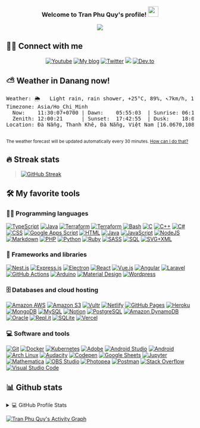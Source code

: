 <h3 align="center">
  Welcome to Tran Phu Quy's profile!
  <img src="https://media.giphy.com/media/hvRJCLFzcasrR4ia7z/giphy.gif" width="28">
</h3>

<p align="center">
  <a href="https://github.com/tranphuquy19"><img src="https://readme-typing-svg.herokuapp.com/?lines=Full-stack+developer;DevOps+Engineer;%2B3+years+coding+experience;A+blogger&center=true&width=380&height=45"></a>
</p>

## 🙋‍♂️ Connect with me

<!-- Badges template - https://github.com/badges/shields -->
<p align="center">
  <a href="https://www.youtube.com/channel/UCglVvyTl9MjiDzNMl_9oqsw"><img alt="Youtube" title="Youtube" src="https://img.shields.io/badge/-YouTube-red?style=for-the-badge&logo=youtube&logoColor=white"/></a>
  <a href="https://doracoder.tk"><img alt="My blog" title="Blog" src="https://img.shields.io/badge/My website-FF5722.svg?style=for-the-badge&logo=blogger&logoColor=white"/></a>
  <a href="https://twitter.com/tranphuquy19"><img alt="Twitter" title="Twitter" src="https://img.shields.io/badge/-Twitter-1DA1F2?style=for-the-badge&logo=twitter&logoColor=white"/></a>
  <a href="https://discord.gg/" alt="Dev Pro Tips Discussion & Support Server">
    <img src="https://img.shields.io/badge/-Discord-7289DA?style=for-the-badge&logoColor=white&logo=discord"/></a>
  <a href="https://dev.to/"><img alt="Dev.to" title="Tran Phu Quy Dev.to" src="https://img.shields.io/badge/DEV.TO-3835D3.svg?&style=for-the-badge&logo=dev.to&logoColor=white"></a>
</p>

## ⛅️ Weather in Danang now!

<pre>Weather: 🌦   Light rain, rain shower, +25°C, 89%, ↖7km/h, 1013hPa
Timezone: Asia/Ho_Chi_Minh
  Now:    11:30:07+0700 | Dawn:    05:55:03  | Sunrise: 06:18:01
  Zenith: 12:00:21      | Sunset:  17:42:55  | Dusk:    18:05:53
Location: Đà Nẵng, Thanh Khê, Đà Nẵng, Việt Nam [16.0670,108.2119]

</pre>

<small>The weather forecast will be updated automatically every 30 minutes. <a href="https://github.com/tranphuquy19/readme-updater">How can I do that?</a></small>

## 🔥 Streak stats

<!-- GitHub Readme Streak Stats - https://github.com/DenverCoder1/github-readme-streak-stats -->
> [![GitHub Streak](https://github-readme-streak-stats.herokuapp.com?user=tranphuquy19&theme=radical&hide_border=true)](https://github.com/tranphuquy19)


## 🛠️ My favorite tools

### 👨‍💻 Programming languages

<p>
    <a href="https://github.com/search?q=user%3Atranphuquy19+is%3Arepo+language%3AtypeScript"><img alt="TypeScript" src="https://img.shields.io/badge/TypeScript%20-%23007ACC.svg?logo=typescript&logoColor=white"></a>
    <a href="https://github.com/search?q=user%3Atranphuquy19+is%3Arepo+language%3Ajava"><img alt="Java" src="https://img.shields.io/badge/Java%20-%23007396.svg?logo=java&logoColor=white"></a>
    <a href="https://github.com/search?q=user%3Atranphuquy19+is%3Arepo+language%3AHCL"><img alt="Terraform" src="https://img.shields.io/badge/Terraform%20-%23623CE4.svg?logo=terraform&logoColor=white"></a>
    <a href="https://github.com/search?q=user%3Atranphuquy19+is%3Arepo+language%3Agolang"><img alt="Terraform" src="https://img.shields.io/badge/Go%20-%2300ADD8.svg?logo=go&logoColor=white"></a>
    <a href="https://github.com/search?q=user%3Atranphuquy19+is%3Arepo+language%3Abash"><img alt="Bash" src="https://img.shields.io/badge/Bash%20-%23121011.svg?logo=gnu-bash&logoColor=white"></a>
    <a href="https://github.com/search?q=user%3Atranphuquy19+is%3Arepo+language%3Ac"><img alt="C" src="https://img.shields.io/badge/C%20-%232370ED.svg?logo=c&logoColor=white"></a>
    <a href="https://github.com/search?q=user%3Atranphuquy19+is%3Arepo+language%3Acpp"><img alt="C++" src="https://img.shields.io/badge/C++%20-%2300599C.svg?logo=c%2B%2B&logoColor=white"></a>
    <a href="https://github.com/search?q=user%3Atranphuquy19+is%3Arepo+language%3Acsharp"><img alt="C#" src="https://img.shields.io/badge/C%23%20-%23239120.svg?logo=c-sharp&logoColor=white"></a>
    <a href="https://github.com/search?q=user%3Atranphuquy19+is%3Arepo+language%3Acss"><img alt="CSS" src="https://img.shields.io/badge/CSS%20-%231572B6.svg?logo=css3&logoColor=white"></a>
    <a href="https://github.com/search?q=user%3Atranphuquy19+is%3Arepo+language%3Ags"><img alt="Google Apps Script" src="https://img.shields.io/badge/Google%20Apps%20Script%20-%2302569B.svg?logo=google-cloud&logoColor=white"></a>
    <a href="https://github.com/search?q=user%3Atranphuquy19+is%3Arepo+language%3Ahtml"><img alt="HTML" src="https://img.shields.io/badge/HTML%20-%23E34F26.svg?logo=html5&logoColor=white"></a>
    <a href="https://github.com/search?q=user%3Atranphuquy19+is%3Arepo+language%3Ajava"><img alt="Java" src="https://img.shields.io/badge/Java-%23007396.svg?logo=java&logoColor=white"></a>
    <a href="https://github.com/search?q=user%3Atranphuquy19+is%3Arepo+language%3Ajavascript"><img alt="JavaScript" src="https://img.shields.io/badge/JavaScript%20-%23F7DF1E.svg?logo=javascript&logoColor=black"></a>
    <a href="https://github.com/search?q=user%3Atranphuquy19+is%3Arepo+language%3Ajavascript"><img alt="NodeJS" src="https://img.shields.io/badge/Node.js%20-%2343853D.svg?logo=node.js&logoColor=white"></a>
    <a href="https://github.com/search?q=user%3Atranphuquy19+is%3Arepo+language%3Amarkdown"><img alt="Markdown" src="https://img.shields.io/badge/Markdown-%23000000.svg?logo=markdown&logoColor=white"></a>
    <a href="https://github.com/search?q=user%3Atranphuquy19+is%3Arepo+language%3Aphp"><img alt="PHP" src="https://img.shields.io/badge/PHP-%23777BB4.svg?logo=php&logoColor=white"></a>
    <a href="https://github.com/search?q=user%3Atranphuquy19+is%3Arepo+language%3Apython"><img alt="Python" src="https://img.shields.io/badge/Python%20-%2314354C.svg?logo=python&logoColor=white"></a>
    <a href="https://github.com/search?q=user%3Atranphuquy19+is%3Arepo+language%3Aruby"><img alt="Ruby" src="https://img.shields.io/badge/Ruby-CC342D.svg?logo=ruby&logoColor=white"></a>
    <a href="https://github.com/search?q=user%3ADenverCoder1+is%3Arepo+language%3Asass"><img alt="SASS" src="https://img.shields.io/badge/Sass%20-hotpink.svg?logo=SASS&logoColor=white"></a>
    <a href="https://github.com/search?q=user%3Atranphuquy19+is%3Arepo+language%3Asql"><img alt="SQL" src="https://img.shields.io/badge/SQL%20-%23025E8C.svg?logo=amazon-dynamodb&logoColor=white"></a>
    <a href="https://github.com/search?q=user%3Atranphuquy19+is%3Arepo+language%3Asvg"><img alt="SVG+XML" src="https://img.shields.io/badge/SVG%2BXML%20-%23e0982c.svg?logo=svg&logoColor=white"></a>

</p>


### 🧰 Frameworks and libraries

<p>
    <a href="#"><img alt="Nest.js" src="https://img.shields.io/badge/Nest.js%20-%23E0234E.svg?logo=nestjs&logoColor=white"></a>
    <a href="#"><img alt="Express.js" src="https://img.shields.io/badge/Express.js%20-%23404d59.svg?logo=express&logoColor=white"></a>
    <a href="#"><img alt="Electron" src="https://img.shields.io/badge/Electron%20-%2320232e.svg?logo=electron&logoColor=white"></a>
    <a href="#"><img alt="React" src="https://img.shields.io/badge/React%20-%2320232a.svg?logo=react&logoColor=%2361DAFB"></a>
    <a href="#"><img alt="Vue.js" src="https://img.shields.io/badge/Vue.js%20-%234FC08D.svg?logo=vue&logoColor=white"></a>
    <a href="#"><img alt="Angular" src="https://img.shields.io/badge/Angular%20-%23DD0031.svg?logo=angular&logoColor=white"></a>
    <a href="#"><img alt="Laravel" src="https://img.shields.io/badge/Laravel%20-%23FF2D20.svg?logo=laravel&logoColor=white"></a>
    <a href="#"><img alt="GitHub Actions" src="https://img.shields.io/badge/GitHub%20Actions%20-%232671E5.svg?logo=github%20actions&logoColor=white"></a>
    <a href="#"><img alt="Arduino" src="https://img.shields.io/badge/-Arduino-00979D?logo=Arduino&logoColor=white"></a>
    <a href="#"><img alt="Material Design" src="https://img.shields.io/badge/Material%20Design%20-%230081CB.svg?logo=material-design&logoColor=white"></a>
    <a href="#"><img alt="Wordpress" src="https://img.shields.io/badge/Wordpress-21759B?logo=wordpress&logoColor=white"></a>
</p>

### 🗄️ Databases and cloud hosting

<p>
    <a href="#"><img alt="Amazon AWS" src="https://img.shields.io/badge/Amazon%20AWS-%23232F3E.svg?logo=amazon%20aws&logoColor=white"></a>
    <a href="#"><img alt="Amazon S3" src="https://img.shields.io/badge/Amazon%20S3-%23569A31.svg?logo=amazon%20s3&logoColor=white"></a>
    <a href="#"><img alt="Vultr" src="https://img.shields.io/badge/Vultr-%23007BFC.svg?logo=vultr&logoColor=white"></a>
    <a href="#"><img alt="Netlify" src="https://img.shields.io/badge/Netlify-%2300C7B7.svg?logo=netlify&logoColor=white"></a>
    <a href="#"><img alt="GitHub Pages" src="https://img.shields.io/badge/GitHub%20Pages-%23327FC7.svg?logo=github&logoColor=white"></a>
    <a href="#"><img alt="Heroku" src="https://img.shields.io/badge/Heroku%20-%23430098.svg?logo=heroku&logoColor=white"></a>
    <a href="#"><img alt="MongoDB" src ="https://img.shields.io/badge/MongoDB-%234ea94b.svg?logo=mongodb&logoColor=white"></a>
    <a href="#"><img alt="MySQL" src="https://img.shields.io/badge/MySQL-%2300f.svg?logo=mysql&logoColor=white"></a>
    <a href="#"><img alt="Notion" src="https://img.shields.io/badge/Notion%20-%23010101.svg?logo=notion&logoColor=white"></a>
    <a href="#"><img alt="PostgreSQL" src ="https://img.shields.io/badge/PostgreSQL-%23316192.svg?logo=postgresql&logoColor=white"></a>
    <a href="#"><img alt="Amazon DynamoDB" src ="https://img.shields.io/badge/Amazon%20DynamoDB-%23316192.svg?logo=amazon%20dynamodb&logoColor=white"></a>
    <a href="#"><img alt="Oracle" src ="https://img.shields.io/badge/Oracle%20-%23F00000.svg?logo=oracle&logoColor=white"></a>
    <a href="#"><img alt="Repl.it" src="https://img.shields.io/badge/Repl.it%20-%230D101E.svg?logo=Repl.it&logoColor=white"></a>
    <a href="#"><img alt="SQLite" src ="https://img.shields.io/badge/SQLite-%2307405e.svg?logo=sqlite&logoColor=white"></a>
    <a href="#"><img alt="Vercel" src="https://img.shields.io/badge/Vercel%20-%23000000.svg?logo=vercel&logoColor=white"></a>
</p>

### 💻 Software and tools

<p>
    <a href="#"><img alt="Git" src="https://img.shields.io/badge/Git%20-%23F05033.svg?logo=git&logoColor=white"></a>
    <a href="#"><img alt="Docker" src="https://img.shields.io/badge/Docker%20-%232496ED.svg?logo=docker&logoColor=white"></a>
    <a href="#"><img alt="Kubernetes" src="https://img.shields.io/badge/Kubernetes%20-%23326CE5.svg?logo=kubernetes&logoColor=white"></a>
    <a href="#"><img alt="Adobe" src="https://img.shields.io/badge/Adobe%20-%23FF0000.svg?logo=adobe&logoColor=white"></a>
    <a href="#"><img alt="Android Studio" src="https://img.shields.io/badge/Android%20Studio-008678.svg?logo=android-studio&logoColor=white"></a>
    <a href="#"><img alt="Android" src="https://img.shields.io/badge/Android-3DDC84?logo=android&logoColor=white"></a>
    <a href="#"><img alt="Arch Linux" src="https://img.shields.io/badge/Arch%20Linux-1793D1.svg?logo=arch-linux&logoColor=white"></a>
    <a href="#"><img alt="Audacity" src="https://img.shields.io/badge/-Audacity-0000CC?logo=audacity&logoColor=white"></a>
    <a href="#"><img alt="Codepen" src="https://img.shields.io/badge/Codepen-000000.svg?logo=codepen&logoColor=white"></a>
    <a href="#"><img alt="Google Sheets" src="https://img.shields.io/badge/Google%20Sheets%20-%2334A853.svg?logo=google%20sheets&logoColor=white"></a>
    <a href="#"><img alt="Jupyter" src="https://img.shields.io/badge/Jupyter%20-%23F37626.svg?logo=Jupyter&logoColor=white"></a>
    <a href="#"><img alt="Mathematica" src="https://img.shields.io/badge/Mathematica-DD1100.svg?logo=wolfram-mathematica&logoColor=white"></a>
    <a href="#"><img alt="OBS Studio" src="https://img.shields.io/badge/-OBS%20Studio-302E31?logo=obs-studio&logoColor=white"></a>
    <a href="#"><img alt="Photopea" src="https://img.shields.io/badge/Photopea-18A497?logo=photopea&logoColor=white"></a>
    <a href="#"><img alt="Postman" src="https://img.shields.io/badge/Postman-FF6C37?logo=postman&logoColor=white"></a>
    <a href="#"><img alt="Stack Overflow" src="https://img.shields.io/badge/-Stack%20Overflow-FE7A16?logo=stack-overflow&logoColor=white"></a>
    <a href="#"><img alt="Visual Studio Code" src="https://img.shields.io/badge/Visual%20Studio%20Code-0078d7.svg?logo=visual-studio-code&logoColor=white"></a>
</p>

## 📊 Github stats

<!-- https://github.com/anuraghazra/github-readme-stats -->
<details>
  <summary>💻 GitHub Profile Stats</summary>
  <br/>
    <a href="https://github.com/tranphuquy19"><img alt="Tran Phu Quy's Github Stats" src="https://denvercoder1-github-readme-stats.vercel.app/api?username=tranphuquy19&show_icons=true&count_private=true&theme=react&hide_border=true&bg_color=1F222E&title_color=F85D7F&icon_color=F8D866" /></a>
  <a href="https://github.com/tranphuquy19"><img alt="Tran Phu Quy's Top Languages" src="https://denvercoder1-github-readme-stats.vercel.app/api/top-langs/?username=tranphuquy19&langs_count=10&hide=php,javascript,html,css,scss&layout=compact&theme=react&hide_border=true&bg_color=1F222E&title_color=F85D7F&icon_color=F8D866" /></a>
  <br/>
  <b>Note:</b> Top languages is only a metric of the languages my public code consists of and doesn't reflect experience or skill level.
</details>


<!-- https://github.com/jamesgeorge007/github-activity-readme -->
  <a href="https://github.com/tranphuquy19"><img alt="Tran Phu Quy's Activity Graph" src="https://activity-graph.herokuapp.com/graph?username=tranphuquy19&bg_color=1F222E&color=F8D866&line=F85D7F&point=FFFFFF&hide_border=true" /></a>
